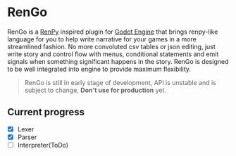 # RenGo

RenGo is a [RenPy](https://www.renpy.org) inspired plugin for [Godot Engine](https://godotengine.org) that brings renpy-like language for you to help write narrative for your games in a more streamlined fashion. No more convoluted csv tables or json editing, just write story and control flow with menus, conditional statements and emit signals when something significant happens in the story. RenGo is designed to be well integrated into engine to provide maximum flexibility. 

> RenGo is still in early stage of development, API is unstable and is subject to change, **Don't use for production** yet.

## Current progress

- [x] Lexer
- [x] Parser
- [ ] Interpreter(ToDo)